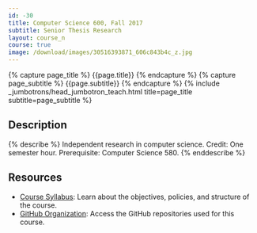 ```yaml
---
id: -30
title: Computer Science 600, Fall 2017
subtitle: Senior Thesis Research
layout: course_n
course: true
image: /download/images/30516393871_606c843b4c_z.jpg
---
```


{% capture page_title %} {{page.title}} {% endcapture %}
{% capture page_subtitle %} {{page.subtitle}} {% endcapture %}
{% include _jumbotrons/head_jumbotron_teach.html title=page_title subtitle=page_subtitle %}

## Description

{% describe %}
Independent research in computer science. Credit: One semester hour. Prerequisite: Computer Science 580.
{% enddescribe %}

## Resources

<ul class="fa-ul">

<li><i class="fa-li fa fa-arrow-right"></i><a href="https://github.com/Allegheny-Computer-Science-600-F2017/cs600-F2017-syllabus/releases/download/cs600_Fall2017_syllabus-1.1.1/cs600Fall2017_syllabus.pdf"
class="major">Course Syllabus</a>: Learn about the objectives, policies, and structure of the course.

<li><i class="fa-li fa fa-arrow-right"></i><a href="https://github.com/Allegheny-Computer-Science-600-F2017/"
class="major">GitHub Organization</a>: Access the GitHub repositories used for this course.

</ul>
